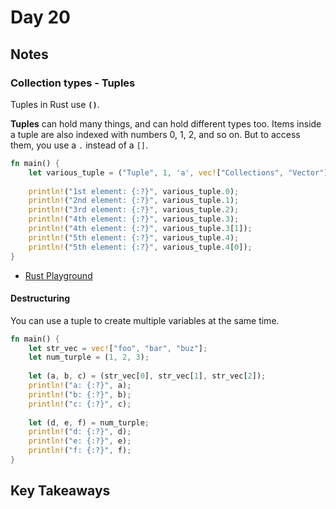 # Day 20

## Notes

### Collection types - Tuples

Tuples in Rust use **`()`**.

**Tuples** can hold many things, and can hold different types too. Items inside a tuple are also indexed with numbers 0, 1, 2, and so on. But to access them, you use a `.` instead of a `[]`. 

```rust
fn main() {
    let various_tuple = ("Tuple", 1, 'a', vec!["Collections", "Vector"], [2, 3, 5]);
    
    println!("1st element: {:?}", various_tuple.0);
    println!("2nd element: {:?}", various_tuple.1);
    println!("3rd element: {:?}", various_tuple.2);
    println!("4th element: {:?}", various_tuple.3);
    println!("4th element: {:?}", various_tuple.3[1]);
    println!("5th element: {:?}", various_tuple.4);
    println!("5th element: {:?}", various_tuple.4[0]);
}
```

- [Rust Playground](https://play.rust-lang.org/?version=stable&mode=debug&edition=2021&gist=adb02f5a47f45740e0e10090792e46a8)

#### Destructuring

You can use a tuple to create multiple variables at the same time.

```rust
fn main() {
    let str_vec = vec!["foo", "bar", "buz"];
    let num_turple = (1, 2, 3);
 
    let (a, b, c) = (str_vec[0], str_vec[1], str_vec[2]);
    println!("a: {:?}", a);
    println!("b: {:?}", b);
    println!("c: {:?}", c);
    
    let (d, e, f) = num_turple;
    println!("d: {:?}", d);    
    println!("e: {:?}", e);    
    println!("f: {:?}", f);    
}
```

## Key Takeaways

